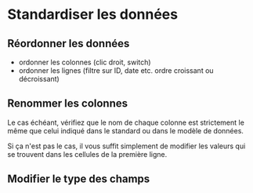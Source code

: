 # Standardiser les données

## Réordonner les données

* ordonner les colonnes (clic droit, switch)
* ordonner les lignes (filtre sur ID, date etc. ordre croissant ou décroissant)

## Renommer les colonnes

Le cas échéant, vérifiez que le nom de chaque colonne est strictement le même que celui indiqué dans le standard ou dans le modèle de données.&#x20;

Si ça n'est pas le cas, il vous suffit simplement de modifier les valeurs qui se trouvent dans les cellules de la première ligne.&#x20;

## Modifier le type des champs

